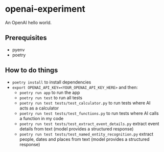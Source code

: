 # openai-experiment

An OpenAI hello world.

## Prerequisites

* pyenv
* poetry

## How to do things

* `poetry install` to install dependencies
* `export OPENAI_API_KEY=<YOUR_OPENAI_API_KEY_HERE>` and then:
  * `poetry run app` to run the app
  * `poetry run test` to run all tests
  * `poetry run test tests/test_calculator.py` to run tests where AI acts as a calculator
  * `poetry run test tests/test_functions.py` to run tests where AI calls a function in my code
  * `poetry run test tests/test_extract_event_details.py` extract event details from text (model provides a structured response)
  * `poetry run test tests/test_named_entity_recognition.py` extract people, dates and places from text (model provides a structured response)
